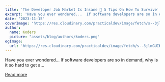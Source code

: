 ```yaml
---
title: 'The Developer Job Market Is Insane 🤯 5 Tips On How To Survive'
excerpt: 'Have you ever wondered...  If software developers are so in demand, why is it so hard to get a...'
date: '2023-11-15'
coverImage: 'https://res.cloudinary.com/practicaldev/image/fetch/s--3jlmGUIK--/c_imagga_scale,f_auto,fl_progressive,h_420,q_auto,w_1000/https://dev-to-uploads.s3.amazonaws.com/uploads/articles/a1xsy53drkywmer6evh8.jpeg'
author:
  name: Koders
  picture: "assets/blog/authors/koders.png"
ogImage:
  url: 'https://res.cloudinary.com/practicaldev/image/fetch/s--3jlmGUIK--/c_imagga_scale,f_auto,fl_progressive,h_420,q_auto,w_1000/https://dev-to-uploads.s3.amazonaws.com/uploads/articles/a1xsy53drkywmer6evh8.jpeg'
---
```


Have you ever wondered...  If software developers are so in demand, why is it so hard to get a...

[Read more](https://dev.to/dragosnedelcu/why-is-it-so-hard-to-find-a-developer-job-in-2023-and-how-to-fix-it-2d13)
